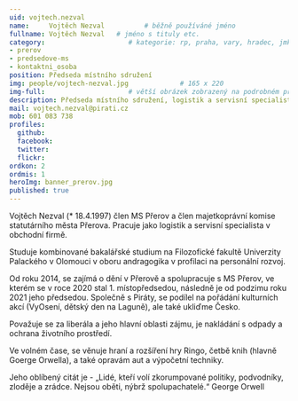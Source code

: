 ```yaml
---
uid: vojtech.nezval
name:     Vojtěch Nezval          # běžně používáné jméno
fullname: Vojtěch Nezval   # jméno s tituly etc.
category:                     # kategorie: rp, praha, vary, hradec, jmk, senat
- prerov
- predsedove-ms
- kontaktni_osoba
position: Předseda místního sdružení
img: people/vojtech-nezval.jpg             # 165 x 220
img-full:                     # větší obrázek zobrazený na podrobném profilu
description: Předseda místního sdružení, logistik a servisní specialista               # kratký popis, max 160 znaků
mail: vojtech.nezval@pirati.cz
mob: 601 083 738         
profiles:
  github:
  facebook:       
  twitter:        
  flickr:
ordkon: 2 
ordmis: 1
heroImg: banner_prerov.jpg
published: true
---
```

Vojtěch Nezval (* 18.4.1997) člen MS Přerov a člen majetkoprávní komise statutárního města Přerova. Pracuje jako logistik a servisní specialista v obchodní firmě.

Studuje kombinované bakalářské studium na Filozofické fakultě Univerzity Palackého v Olomouci v oboru andragogika v profilaci na personální rozvoj. 

Od roku 2014, se zajímá o dění v Přerově a spolupracuje s MS Přerov, ve kterém se v roce 2020 stal 1. místopředsedou, následně je od podzimu roku 2021 jeho předsedou. Společně s Piráty, se podílel na pořádání kulturních akcí (VyOsení, dětský den na Laguně), ale také ukliďme Česko.

Považuje se za liberála a jeho hlavní oblasti zájmu, je nakládání s odpady a ochrana životního prostředí.  

Ve volném čase, se věnuje hraní a rozšíření hry Ringo, četbě knih (hlavně Goerge Orwella),  a také opravám aut a výpočetní techniky.

Jeho oblíbený citát je - „Lidé, kteří volí zkorumpované politiky, podvodníky, zloděje a zrádce. Nejsou oběti, nýbrž spolupachatelé.“ George Orwell

